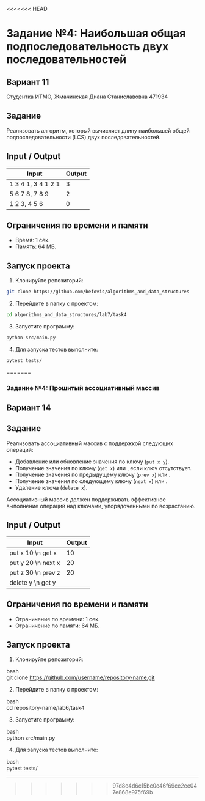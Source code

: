 <<<<<<< HEAD
# Задание №4: Наибольшая общая подпоследовательность двух последовательностей
## Вариант 11
Студентка ИТМО, Жмачинская Диана Станиславовна 471934

## Задание
Реализовать алгоритм, который вычисляет длину наибольшей общей подпоследовательности (LCS) двух последовательностей.

## Input / Output

| Input | Output |
|-----------------------|------------|
| 1 3 4 1, 3 4 1 2 1 | 3 |
| 5 6 7 8, 7 8 9 | 2 |
| 1 2 3, 4 5 6 | 0 |

## Ограничения по времени и памяти
- Время: 1 сек.
- Память: 64 МБ.

## Запуск проекта

1. Клонируйте репозиторий:
```bash
git clone https://github.com/befovis/algorithms_and_data_structures
```

2. Перейдите в папку с проектом:
```bash
cd algorithms_and_data_structures/lab7/task4
```

3. Запустите программу:
```bash
python src/main.py
```

4. Для запуска тестов выполните:
```bash
pytest tests/
```
=======
### Задание №4: Прошитый ассоциативный массив   
## Вариант 14   
 
## Задание   
Реализовать ассоциативный массив с поддержкой следующих операций:   
- Добавление или обновление значения по ключу (`put x y`).   
- Получение значения по ключу (`get x`) или <none>, если ключ отсутствует.   
- Получение значения по предыдущему ключу (`prev x`) или <none>.   
- Получение значения по следующему ключу (`next x`) или <none>.   
- Удаление ключа (`delete x`).   
 
Ассоциативный массив должен поддерживать эффективное выполнение операций над ключами, упорядоченными по возрастанию.   
 
## Input / Output   
 
| Input                       | Output              |   
|------------------------------|---------------------|   
| put x 10 \n get x            | 10                 |   
| put y 20 \n next x           | 20                 |   
| put z 30 \n prev z           | 20                 |   
| delete y \n get y            | <none>           |   
 
## Ограничения по времени и памяти   
 
- Ограничение по времени: 1 сек.   
- Ограничение по памяти: 64 МБ.   
 
## Запуск проекта   
 
1. Клонируйте репозиторий:   
   
bash   
   git clone https://github.com/username/repository-name.git   
   
   
 
2. Перейдите в папку с проектом:   
   
bash   
   cd repository-name/lab6/task4   
   
   
 
3. Запустите программу:   
   
bash   
   python src/main.py   
   
   
 
4. Для запуска тестов выполните:   
   
bash   
   pytest tests/   
   
   
 
--- 
>>>>>>> 97d8e4d6c15bc0c46f69ce2ee047e868e975f69b
